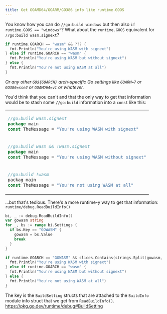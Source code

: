 ```yaml
---
title: Get GOAMD64/GOARM/GO386 info like runtime.GOOS
---
```


You know how you can do `//go:build windows` but then also `if runtime.GOOS == "windows"`? What about the `runtime.GOOS` equivalent for `//go:build wasm.signext`?

```go
if runtime.GOARCH == "wasm" && ??? {
  fmt.Println("You're using WASM with signext")
} else if runtime.GOARCH == "wasm" {
  fmt.Println("You're using WASM but without signext")
} else {
  fmt.Println("You're not using WASM at all")
}
```

_Or any other `GO${GOARCH}` arch-specific Go settings like `GOARM=7` or `GO386=sse2` or `GOAMD64=v1` or whatever._

You'd think that you can't and that the only way to get that information would be to stash some `//go:build` information into a `const` like this:

<table><td>

```go
//go:build wasm.signext
package main
const TheMessage = "You're using WASM with signext"
```

<tr><td>

```go
//go:build wasm && !wasm.signext
package main
const TheMessage = "You're using WASM without signext"
```

<tr><td>

```go
//go:build !wasm
packag main
const TheMessage = "You're not using WASM at all"
```

</table>

...but that's tedious. There's a more runtime-y way to get that information: `runtime/debug.ReadBuildInfo()`

```go
bi, _ := debug.ReadBuildInfo()
var gowasm string
for _, bs := range bi.Settings {
  if bs.Key == "GOWASM" {
    gowasm = bs.Value
    break
  }
}

if runtime.GOARCH == "GOWASM" && slices.Contains(strings.Split(gowasm, ","), "signext") {
  fmt.Println("You're using WASM with signext")
} else if runtime.GOARCH == "wasm" {
  fmt.Println("You're using WASM but without signext")
} else {
  fmt.Println("You're not using WASM at all")
}
```

The key is the `BuildSetting` structs that are attached to the `BuildInfo` module info struct that we get from `ReadBuildInfo()`. https://pkg.go.dev/runtime/debug#BuildSetting
